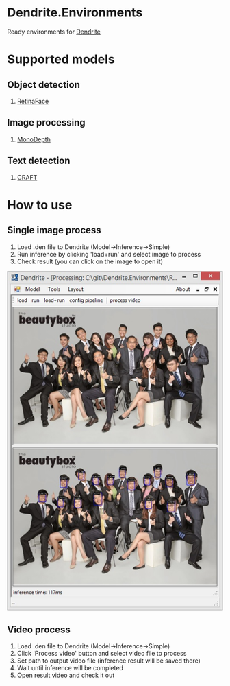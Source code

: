 # Dendrite.Environments
Ready environments for [Dendrite](https://github.com/fel88/Dendrite)

# Supported models
## Object detection

1. [RetinaFace](/RetinaFace)
## Image processing

1. [MonoDepth](/MonoDepth)

## Text detection

1. [CRAFT](/CRAFT)

# How to use 
## Single image process
1. Load .den file to Dendrite (Model->Inference->Simple)
2. Run inference by clicking 'load+run' and select image to process
3. Check result (you can click on the image to open it)

<img src="img.jpg"/>

## Video process
1. Load .den file to Dendrite (Model->Inference->Simple)
2. Click 'Process video' button and select video file to process
3. Set path to output video file (inference result will be saved there)
4. Wait until inference will be completed
5. Open result video and check it out


